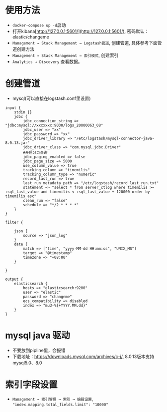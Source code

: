 # 使用方法
+ `docker-compose up -d`启动
+ 打开kibana[http://127.0.0.1:5601/](http://127.0.0.1:5601/), 密码默认：elastic/changeme
+ `Management → Stack Management → Logstash管道`, 创建管道, 具体参考下面管道创建方法
+ `Management → Stack Management → 索引模式`, 创建索引
+ `Analytics → Discovery` 查看数据。

# 创建管道
+ mysql(可以直接在logstash.conf里设置)
```
input {
    stdin {}
    jdbc {
        jdbc_connection_string => "jdbc:mysql://xxxxxxx:9030/logs_20000063_08"
        jdbc_user => "xx"
        jdbc_password => "xx"
        jdbc_driver_library => "/etc/logstash/mysql-connector-java-8.0.13.jar"
        jdbc_driver_class => "com.mysql.jdbc.Driver"
        #开启分页查询
        jdbc_paging_enabled => false
        jdbc_page_size => 5000
        use_column_value => true
        tracking_column => "timemilis"
        tracking_column_type => "numeric"
        record_last_run => true
        last_run_metadata_path => "/etc/logstash/record_last_run.txt"
        statement => "select * from server_ctlog where timemilis >= :sql_last_value and timemilis < :sql_last_value + 120000 order by timemilis asc"
        clean_run => "false"
        schedule => "*/2 * * * *"
    }
}

filter {
 
    json {
        source => "json_log"
    }
    date {
        match => ["time", "yyyy-MM-dd HH:mm:ss", "UNIX_MS"]
        target => "@timestamp"
        timezone => "+08:00"
    }
 
}
  
output {
    elasticsearch {
        hosts => "elasticsearch:9200"
        user => "elastic"
        password => "changeme"
        ecs_compatibility => disabled
        index => "mu3-%{+YYYY.MM.dd}"
    }
}
```


# mysql java 驱动
+ 不要放到pipline里，会报错
+ 下载地址：https://downloads.mysql.com/archives/c-j/, 8.0.13版本支持mysql5.0、8.0

# 索引字段设置
+ `Management → 索引管理 → 索引 → 编辑设置`, `"index.mapping.total_fields.limit": "10000"`
